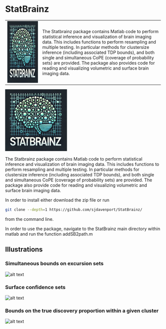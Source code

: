 # StatBrainz
<table>
  <tr>
    <td>
      <img src="https://github.com/sjdavenport/StatBrainz/blob/main/BrainImages/Other/logo.png" alt="Logo" width="1000" height="200">
    </td>
    <td>
      <p>
      The Statbrainz package contains Matlab code to perform statistical inference and visualization of brain imaging data. 
      This includes functions to perform resampling and multiple testing. In particular methods for clustersize inference 
      (including associated TDP bounds), and both single and simultaneous CoPE (coverage of probability sets) are provided. 
      The package also provides code for reading and visualizing volumetric and surface brain imaging data.
      </p>
    </td>
  </tr>
</table>


<img src="https://github.com/sjdavenport/StatBrainz/blob/main/BrainImages/Other/logo.png" alt="Logo" width="200" height="200">

The Statbrainz package contains Matlab code to perform statistical inference and visualization of brain imaging data. 
This includes functions to perform resampling and multiple testing. In particular methods for clustersize inference 
(including associated TDP bounds), and both single and simultaneous CoPE (coverage of probability sets) are provided. 
The package also provide code for reading and visualizing volumetric and surface brain imaging data.

In order to install either download the zip file or run
```bash
git clone --depth=1 https://github.com/sjdavenport/StatBrainz/ 
```
from the command line.

In order to use the package, navigate to the StatBrainz main directory within matlab
and run the function addSB2path.m

## Illustrations
### Simultaneous bounds on excursion sets
![alt text](https://github.com/sjdavenport/StatBrainz/blob/main/BrainImages/Other/clustersizevsCIs2.png)

### Surface confidence sets
![alt text](https://github.com/sjdavenport/StatBrainz/blob/main/BrainImages/Other/surface_crs.png)

### Bounds on the true discovery proportion within a given cluster
![alt text](https://github.com/sjdavenport/StatBrainz/blob/main/BrainImages/Other/ctdp.png)
